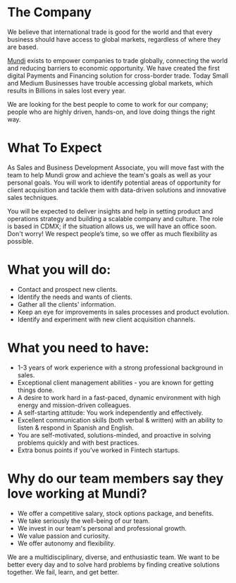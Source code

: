 # The Company
We believe that international trade is good for the world and that every business should have access to global markets, regardless of where they are based.

[Mundi](http://mundi.io/) exists to empower companies to trade globally, connecting the world and reducing barriers to economic opportunity. We have created the first digital Payments and Financing solution for cross-border trade. Today Small and Medium Businesses have trouble accessing global markets, which results in Billions in sales lost every year.

We are looking for the best people to come to work for our company; people who are highly driven, hands-on, and love doing things the right way.

# What To Expect
As Sales and Business Development Associate, you will move fast with the team to help Mundi grow and achieve the team's goals as well as your personal goals. You will work to identify potential areas of opportunity for client acquisition and tackle them with data-driven solutions and innovative sales techniques.

You will be expected to deliver insights and help in setting product and operations strategy and building a scalable company and culture. The role is based in CDMX; if the situation allows us, we will have an office soon. Don't worry! We respect people’s time, so we offer as much flexibility as possible.

# What you will do:
* Contact and prospect new clients.
* Identify the needs and wants of clients.
* Gather all the clients' information.
* Keep an eye for improvements in sales processes and product evolution.
* Identify and experiment with new client acquisition channels.

# What you need to have:
* 1-3 years of work experience with a strong professional background in sales.
* Exceptional client management abilities - you are known for getting things done.
* A desire to work hard in a fast-paced, dynamic environment with high energy and mission-driven colleagues.
* A self-starting attitude: You work independently and effectively.
* Excellent communication skills (both verbal & written) with an ability to listen & respond in Spanish and English.
* You are self-motivated, solutions-minded, and proactive in solving problems quickly and with best practices.
* Extra bonus points if you’ve worked in Fintech startups.

# Why do our team members say they love working at Mundi?
* We offer a competitive salary, stock options package, and benefits.
* We take seriously the well-being of our team.
* We invest in our team's personal and professional growth.
* We value passion and curiosity.
* We offer autonomy and flexibility.

We are a multidisciplinary, diverse, and enthusiastic team. We want to be better every day and to solve hard problems by finding creative solutions together. We fail, learn, and get better.